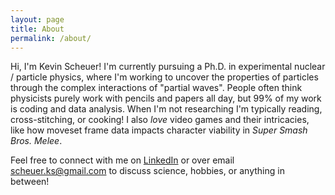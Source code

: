 ```yaml
---
layout: page
title: About
permalink: /about/
---
```


Hi, I'm Kevin Scheuer! I'm currently pursuing a Ph.D. in experimental nuclear / particle physics, where I'm working to uncover the properties of particles through the complex interactions of "partial waves". People often think physicists purely work with pencils and papers all day, but 99% of my work is coding and data analysis. When I'm not researching I'm typically reading, cross-stitching, or cooking! I also *love* video games and their intricacies, like how moveset frame data impacts character viability in *Super Smash Bros. Melee*. 

Feel free to connect with me on [LinkedIn](https://www.linkedin.com/in/kevin-scheuer/) or over email <scheuer.ks@gmail.com> to discuss science, hobbies, or anything in between!